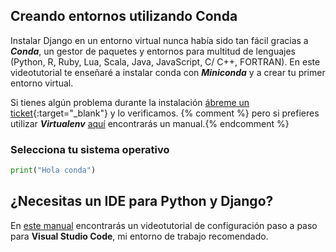 ---
---

## Creando entornos utilizando Conda

Instalar Django en un entorno virtual nunca había sido tan fácil gracias a ***Conda***, un gestor de paquetes y entornos para multitud de lenguajes (Python, R, Ruby, Lua, Scala, Java, JavaScript, C/ C++, FORTRAN). En este videotutorial te enseñaré a instalar conda con ***Miniconda*** y a crear tu primer entorno virtual. 

Si tienes algún problema durante la instalación [ábreme un ticket](https://github.com/hcosta/instalardjango.com/issues){:target="_blank"} y lo verificamos. {% comment %} pero si prefieres utilizar ***Virtualenv*** [aquí](virtualenv.md) encontrarás un manual.{% endcomment %}

### Selecciona tu sistema operativo

```python
print("Hola conda")
```

## ¿Necesitas un IDE para Python y Django?

En [este manual](visualstudiocode.md) encontrarás un videotutorial de configuración paso a paso para **Visual Studio Code**, mi entorno de trabajo recomendado.
